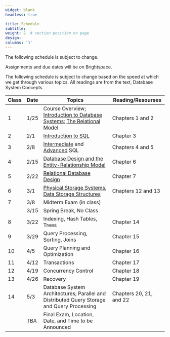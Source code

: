 ```yaml
---
widget: blank
headless: true

title: Schedule
subtitle:
weight: 2  # section position on page
design:
columns: '1'
---
```

The following schedule is subject to change.

Assignments and due dates will be on Brightspace.

The following schedule is subject to change based on the speed at which we get through various topics. All readings are from the text, Database System Concepts.

|Class |Date  |Topics                                               |Reading/Resourses|
|------|------|-----------------------------------------------------|-----------------|
|1 | 1/25|Course Overview; [Introduction to Database Systems](https://docs.google.com/presentation/d/1-klTyQjwsxmRNh5FXPzT4sXIWyj6DwNDSIeERSltTh4/edit?usp=sharing); [The Relational Model](https://docs.google.com/presentation/d/1o5fUdeF6j7MmB1NqtayWNYmRmOOUOomJaLf7kVXg9pM/edit?usp=sharing) |Chapters 1 and 2|
|2 | 2/1|[Introduction to SQL](https://docs.google.com/presentation/d/1n8ARbdEvzMNKokpjiXuHVK1lexMnuU7XBCF3TF7W-ko/edit?usp=sharing)|Chapter 3|
|3 | 2/8|[Intermediate](https://docs.google.com/presentation/d/1dZD6Y--aoAfq3kNVvIWYf94FEjfkU7lw76Fbkt6km_s/edit?usp=sharing) and [Advanced](https://docs.google.com/presentation/d/1AHtyW_2f7n7UMCzUahMUV1bRsNer7IEh3-aH7lbQsT8/edit?usp=sharing) SQL|Chapters 4 and 5|
|4 | 2/15|[Database Design and the Entity-Relationship Model](https://docs.google.com/presentation/d/1G5OdlpOvLrI83UTnU5r8PakKzqaUHHsIg7s7EsrWUuo/edit?usp=sharing)|Chapter 6|
|5 | 2/22|[Relational Database Design](https://docs.google.com/presentation/d/1Vml_B3ZcwkIaFI5G58lM_gioeG1smfAjtKAbztF_ecE/edit?usp=sharing)| Chapter 7|
|6 | 3/1|[Physical Storage Systems](https://docs.google.com/presentation/d/1AXRZ6_kHm6WCn9U80uUW1gwPE82JbmgXSRajcSjmCx0/edit?usp=sharing), [Data Storage Structures](https://docs.google.com/presentation/d/1SHEMFaqW2IfyUJHqxmWKBG8JKkP5-WpqsTZPDCsKzH8/edit?usp=sharing)| Chapters 12 and 13|
|7 | 3/8|Midterm Exam (in class)||
| | 3/15|Spring Break, No Class||
|8 | 3/22|Indexing, Hash Tables, Trees| Chapter 14|
|9 | 3/29|Query Processing, Sorting, Joins| Chapter 15|
|10 | 4/5|Query Planning and Optimization| Chapter 16|
|11 | 4/12|Transactions| Chapter 17|
|12 | 4/19|Concurrency Control| Chapter 18|
|13 | 4/26|Recovery| Chapter 19|
|14 | 5/3|Database System Architectures; Parallel and Distributed Query Storage and Query Processing| Chapters 20, 21, and 22|
||TBA|Final Exam, Location, Date, and Time to be Announced||